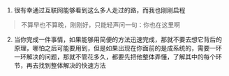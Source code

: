 1. 很有幸通过互联网能够看到这么多人走过的路，而我也刚刚启程
 

> 不算早也不算晚，刚刚好，只能轻声问一句：你也在这里啊

2. 当你完成一件事情，如果能够用简便的方法迅速完成，那就不要去想它背后的原理，哪怕之后可能要用到，但是如果出现在你面前的是成系统的，需要一环一环解决的问题，那就不管花多久，都要先把他整体弄懂，了解其中的每个环节，再去找到整体解决的快速方法
